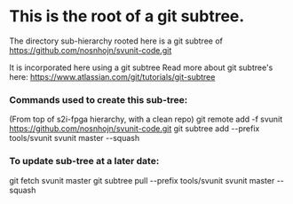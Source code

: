 # This is the root of a git subtree.
The directory sub-hierarchy rooted here is a git subtree of https://github.com/nosnhojn/svunit-code.git

It is incorporated here using a git subtree 
Read more about git subtree's here: https://www.atlassian.com/git/tutorials/git-subtree

### Commands used to create this sub-tree:
(From top of s2i-fpga hierarchy, with a clean repo)
git remote add -f svunit https://github.com/nosnhojn/svunit-code.git
git subtree add --prefix tools/svunit svunit master --squash

### To update sub-tree at a later date:
git fetch svunit master
git subtree pull --prefix tools/svunit svunit master --squash
